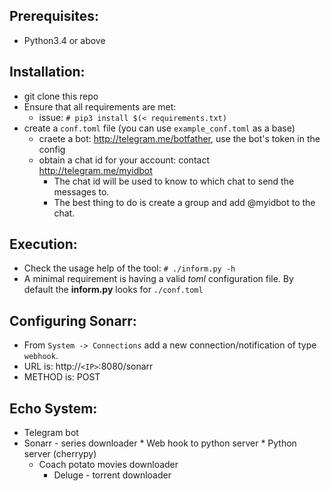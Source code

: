 Prerequisites:
--------------
* Python3.4 or above

Installation:
-------------

* git clone this repo
* Ensure that all requirements are met:
  * issue: `# pip3 install $(< requirements.txt)`
* create a `conf.toml` file (you can use `example_conf.toml` as a base)
  * craete a bot: http://telegram.me/botfather, use the bot's token in the config
  * obtain a chat id for your account: contact http://telegram.me/myidbot
    * The chat id will be used to know to which chat to send the messages to.
    * The best thing to do is create a group and add @myidbot to the chat.

Execution:
----------
* Check the usage help of the tool: `# ./inform.py -h`
* A minimal requirement is having a valid *toml* configuration file.
By default the **inform.py** looks for `./conf.toml`

Configuring Sonarr:
-------------------
* From `System -> Connections` add a new connection/notification of type `webhook`.
* URL is: http://`<IP>`:8080/sonarr
* METHOD is: POST

Echo System:
-------------------
* Telegram bot
* Sonarr - series downloader
		* Web hook to python server
		* Python server (cherrypy)
	* Coach potato movies downloader
		* Deluge - torrent downloader
